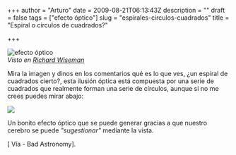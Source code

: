 +++
author = "Arturo"
date = 2009-08-21T06:13:43Z
description = ""
draft = false
tags = ["efecto óptico"]
slug = "espirales-circulos-cuadrados"
title = "Espiral o círculos de cuadrados?"

+++

![efecto óptico](/images/import/184-cuadrados-espiral.jpg)<br />
<cite>Visto en [Richard Wiseman](https://richardwiseman.wordpress.com/2009/08/18/join-in-with-the-battle-of-clever-stuff/)</cite>

Mira la imagen y dinos en los comentarios qué es lo que ves, ¿un espiral de cuadrados cierto?, esta ilusión óptica está compuesta por una serie de cuadrados que realmente forman una serie de círculos, aunque si no me crees puedes mirar abajo:


![](/images/import/185-cuadrados-espiral2.jpg)

Un bonito efecto óptico que se puede generar gracias a que nuestro cerebro se puede *"sugestionar"* mediante la vista.

[ Vía - Bad Astronomy].
